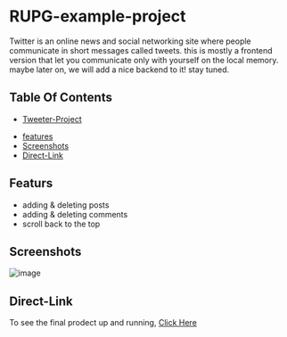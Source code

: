 # RUPG-example-project
  Twitter is an online news and social networking site where people communicate in short messages called tweets.
  this is mostly a frontend version that let you communicate only with yourself on the local memory.
  maybe later on, we will add a nice backend to it! stay tuned.


## Table Of Contents
- [Tweeter-Project](#Tweeter-Project)
* [features](#featurs)
* [Screenshots](#screenshots)
* [Direct-Link](#Direct-Link)


## Featurs
- adding & deleting posts
- adding & deleting comments
- scroll back to the top

## Screenshots
![image](https://user-images.githubusercontent.com/54746985/189476431-58e9f765-463c-4cb4-ab68-aecc270b94e1.png)

## Direct-Link
To see the final prodect up and running,
[Click Here](https://nirnicole.github.io/RUPG-example-project/)
